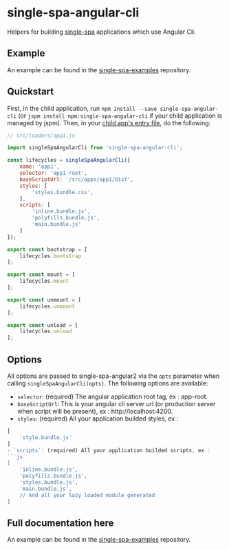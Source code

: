 # single-spa-angular-cli
Helpers for building [single-spa](https://github.com/CanopyTax/single-spa) applications which use Angular Cli.

## Example
An example can be found in the [single-spa-examples](https://github.com/PlaceMe-SAS/single-spa-angular-cli-examples) repository.

## Quickstart
First, in the child application, run `npm install --save single-spa-angular-cli` (or `jspm install npm:single-spa-angular-cli` if your child application is managed by jspm). Then, in your [child app's entry file](https://github.com/CanopyTax/single-spa/blob/docs-1/docs/configuring-child-applications.md#the-entry-file), do the following:

```js
// src/loaders/app1.js

import singleSpaAngularCli from 'single-spa-angular-cli';

const lifecycles = singleSpaAngularCli({
    name: 'app1',
    selector: 'app1-root',
    baseScriptUrl: '/src/apps/app1/dist',
    styles: [
        'styles.bundle.css',
    ],
    scripts: [
        'inline.bundle.js',
        'polyfills.bundle.js',
        'main.bundle.js'
    ]
});

export const bootstrap = [
    lifecycles.bootstrap
];

export const mount = [
    lifecycles.mount
];

export const unmount = [
    lifecycles.unmount
];

export const unload = [
    lifecycles.unload
];
```

## Options

All options are passed to single-spa-angular2 via the `opts` parameter when calling `singleSpaAngularCli(opts)`. The following options are available:

- `selector`: (required) The angular application root tag, ex : app-root.
- `baseScriptUrl`: This is your angular cli server url (or production server when script will be present), ex : http://localhost:4200.
- `styles`: (required) All your application builded styles, ex : 
```js
[
    'style.bundle.js'
]
- `scripts`: (required) All your application builded scripts, ex : 
```js
[
    'inline.bundle.js',
    'polyfills.bundle.js',
    'styles.bundle.js',
    'main.bundle.js',
    // And all your lazy loaded module generated
]
```
## Full documentation here
An example can be found in the [single-spa-examples](https://github.com/PlaceMe-SAS/single-spa-angular-cli-examples) repository.